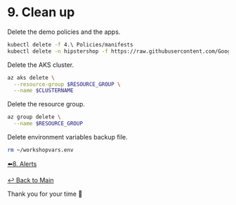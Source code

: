 # 9. Clean up

Delete the demo policies and the apps.

   ```bash
   kubectl delete -f 4.\ Policies/manifests
   kubectl delete -n hipstershop -f https://raw.githubusercontent.com/GoogleCloudPlatform/microservices-demo/main/release/kubernetes-manifests.yaml
   ```

Delete the AKS cluster.
   
   ```bash
   az aks delete \
     --resource-group $RESOURCE_GROUP \
     --name $CLUSTERNAME
   ```

Delete the resource group.
   
   ```bash
   az group delete \
     --name $RESOURCE_GROUP
   ```

Delete environment variables backup file.

   ```bash
   rm ~/workshopvars.env
   ```

[:arrow_left:8. Alerts](../8.%20Alerts/readme.md)

[:leftwards_arrow_with_hook: Back to Main](../README.md)


Thank you for your time :pray:<br>